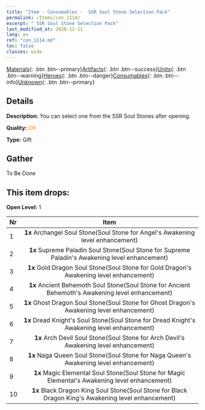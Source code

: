 ```yaml
---
title: "Item - Consumables -  SSR Soul Stone Selection Pack"
permalink: /Items/con_1114/
excerpt: " SSR Soul Stone Selection Pack"
last_modified_at: 2020-12-11
lang: en
ref: "con_1114.md"
toc: false
classes: wide
---
```

 [Materials](/Items/){: .btn .btn--primary}[Artifacts](/Items/Artifacts/){: .btn .btn--success}[Units](/Items/Units/){: .btn .btn--warning}[Heroes](/Items/Heroes/){: .btn .btn--danger}[Consumables](/Items/Consumables/){: .btn .btn--info}[Unknown](/Items/Unknown/){: .btn .btn--primary}

## Details
 **Description:** You can select one from the SSR Soul Stones after opening.

 **Quality:** <span style="color: #FF8C00">OK</span>

 **Type:** Gift

## Gather

  To Be Done

## This item drops:

 **Open Level:** 1

  | Nr |      Item    |
  |:---|:------------:|
  | 1 |  **1x** Archangel Soul Stone(Soul Stone for Angel's Awakening level enhancement) | 
  | 2 |  **1x** Supreme Paladin Soul Stone(Soul Stone for Supreme Paladin's Awakening level enhancement) | 
  | 3 |  **1x** Gold Dragon Soul Stone(Soul Stone for Gold Dragon's Awakening level enhancement) | 
  | 4 |  **1x** Ancient Behemoth Soul Stone(Soul Stone for Ancient Behemoth's Awakening level enhancement) | 
  | 5 |  **1x** Ghost Dragon Soul Stone(Soul Stone for Ghost Dragon's Awakening level enhancement) | 
  | 6 |  **1x** Dread Knight's Soul Stone(Soul Stone for Dread Knight's Awakening level enhancement) | 
  | 7 |  **1x** Arch Devil Soul Stone(Soul Stone for Arch Devil's Awakening level enhancement) | 
  | 8 |  **1x** Naga Queen Soul Stone(Soul Stone for Naga Queen's Awakening level enhancement) | 
  | 9 |  **1x** Magic Elemental Soul Stone(Soul Stone for Magic Elemental's Awakening level enhancement) | 
  | 10 |  **1x** Black Dragon King Soul Stone(Soul Stone for Black Dragon King's Awakening level enhancement) | 

